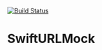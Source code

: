 [![Build Status](https://travis-ci.org/mchirico/SwiftURLMock.svg?branch=master)](https://travis-ci.org/mchirico/SwiftURLMock)

# SwiftURLMock

